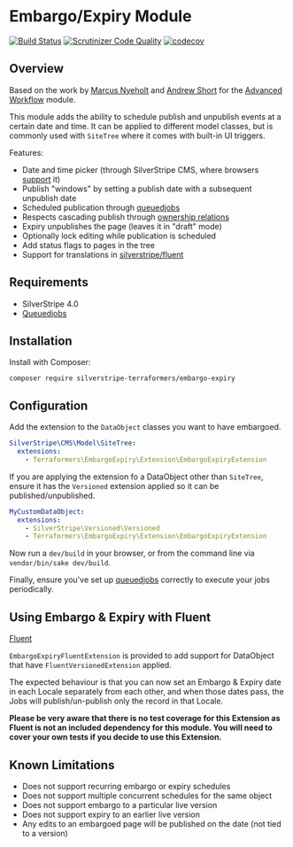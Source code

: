 # Embargo/Expiry Module

[![Build Status](http://img.shields.io/travis/silverstripe-terraformers/silverstripe-embargo-expiry.svg?style=flat)](https://travis-ci.org/silverstripe-terraformers/silverstripe-embargo-expiry)
[![Scrutinizer Code Quality](https://scrutinizer-ci.com/g/silverstripe-terraformers/silverstripe-embargo-expiry/badges/quality-score.png?b=master)](https://scrutinizer-ci.com/g/silverstripe-terraformers/silverstripe-embargo-expiry/?branch=master)
[![codecov](https://codecov.io/gh/silverstripe-terraformers/silverstripe-embargo-expiry/branch/master/graph/badge.svg)](https://codecov.io/gh/silverstripe-terraformers/silverstripe-embargo-expiry)

## Overview

Based on the work by [Marcus Nyeholt](https://github.com/nyeholt) and [Andrew Short](https://github.com/ajshort) for the [Advanced Workflow](https://github.com/symbiote/silverstripe-advancedworkflow/) module.

This module adds the ability to schedule publish and unpublish events at a certain date and time. It can be applied to different model classes, but is commonly used with `SiteTree` where it comes with built-in UI triggers.

Features:

 * Date and time picker (through SilverStripe CMS, where browsers [support](https://developer.mozilla.org/en-US/docs/Web/HTML/Element/input/datetime-local) it)
 * Publish "windows" by setting a publish date with a subsequent unpublish date
 * Scheduled publication through [queuedjobs](https://github.com/symbiote/silverstripe-queuedjobs)
 * Respects cascading publish through [ownership relations](https://docs.silverstripe.org/en/developer_guides/model/versioning/#dataobject-ownership)
 * Expiry unpublishes the page (leaves it in "draft" mode)
 * Optionally lock editing while publication is scheduled
 * Add status flags to pages in the tree
 * Support for translations in [silverstripe/fluent](https://github.com/tractorcow/silverstripe-fluent)

## Requirements

 * SilverStripe 4.0
 * [Queuedjobs](https://github.com/symbiote/silverstripe-queuedjobs)

## Installation

Install with Composer:

```
composer require silverstripe-terraformers/embargo-expiry
```

## Configuration

Add the extension to the `DataObject` classes you want to have embargoed.

```yml
SilverStripe\CMS\Model\SiteTree:
  extensions:
    - Terraformers\EmbargoExpiry\Extension\EmbargoExpiryExtension
```

If you are applying the extension fo a DataObject other than `SiteTree`, ensure it has the `Versioned` extension applied so it can be published/unpublished.

```yml
MyCustomDataObject:
  extensions:
    - SilverStripe\Versioned\Versioned
    - Terraformers\EmbargoExpiry\Extension\EmbargoExpiryExtension
```

Now run a `dev/build` in your browser,
or from the command line via `vendor/bin/sake dev/build`.

Finally, ensure you've set up [queuedjobs](https://github.com/symbiote/silverstripe-queuedjobs) correctly
to execute your jobs periodically.

## Using Embargo & Expiry with Fluent

[Fluent](https://github.com/tractorcow/silverstripe-fluent)

`EmbargoExpiryFluentExtension` is provided to add support for DataObject that have `FluentVersionedExtension` applied.

The expected behaviour is that you can now set an Embargo & Expiry date in each Locale separately from each other, and when those dates pass, the Jobs will publish/un-publish only the record in that Locale.

**Please be very aware that there is no test coverage for this Extension as Fluent is not an included dependency for this module. You will need to cover your own tests if you decide to use this Extension.**

## Known Limitations

 * Does not support recurring embargo or expiry schedules
 * Does not support multiple concurrent schedules for the same object
 * Does not support embargo to a particular live version
 * Does not support expiry to an earlier live version
 * Any edits to an embargoed page will be published on the date (not tied to a version)
